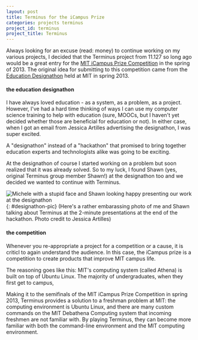 ```yaml
---
layout: post
title: Terminus for the iCampus Prize
categories: projects terminus
project_id: terminus
project_title: Terminus
---
```


Always looking for an excuse (read: money) to continue working on my various projects, I decided that the Terminus project from 11.127 so long ago would be a great entry for the [MIT iCampus Prize Competition](http://icampusprize.mit.edu/) in the spring of 2013. The original idea for submitting to this competition came from the [Education Designathon](http://www.edudesignathon.com/) held at MIT in spring 2013. 

#### the education designathon

I have always loved education - as a system, as a problem, as a project. However, I've had a hard time thinking of ways I can use my computer science training to help with education (sure, MOOCs, but I haven't yet decided whether those are beneficial for education or not). In either case, when I got an email from Jessica Artilles advertising the designathon, I was super excited. 

A "designathon" instead of a "hackathon" that promised to bring together education experts and technologists alike was going to be exciting. 

At the designathon of course I started working on a problem but soon realized that it was already solved. So to my luck, I found Shawn (yes, original Terminus group member Shawn!) at the designathon too and we decided we wanted to continue with Terminus. 

![Michele with a stupid face and Shawn looking happy presenting our work at the designathon](/imgs/designathon.jpg){: #designathon-pic}
(Here's a rather embarassing photo of me and Shawn talking about Terminus at the 2-minute presentations at the end of the hackathon. Photo credit to Jessica Artilles)

#### the competition

Whenever you re-appropriate a project for a competition or a cause, it is criticl to again understand the audience. In this case, the iCampus prize is a competition to create products that improve MIT campus life.

The reasoning goes like this: MIT's computing system (called Athena) is built on top of Ubuntu Linux. The majority of undergraduates, when they first get to campus,

Making it to the semifinals of the MIT iCampus Prize Competition in spring 2013, Terminus provides a solution to a freshman problem at MIT: the computing environment is Ubuntu Linux, and there are many custom commands on the MIT Debathena Computing system that incoming freshmen are not familiar with. By playing Terminus, they can become more familiar with both the command-line environment and the MIT computing environment.